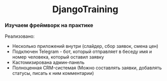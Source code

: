 <h1 align="center">DjangoTraining</h1>
<h3>Изучаем фреймворк на практике</h3>

Реализовано: 
<ul>
  <li> Несколько приложений внутри (слайдер, сбор заявок, смена цен)</li>
  <li> Подключен Telegram - бот, который отправляет в беседу имя и номер человека, который оставил заявку</li>
  <li> Кастомизирована админ-панель  </li>
  <li> Полноценная CRM-системая (Можно составлять заявки, добавлять статусы, писать к ним комментарии)</li>
</ul>
